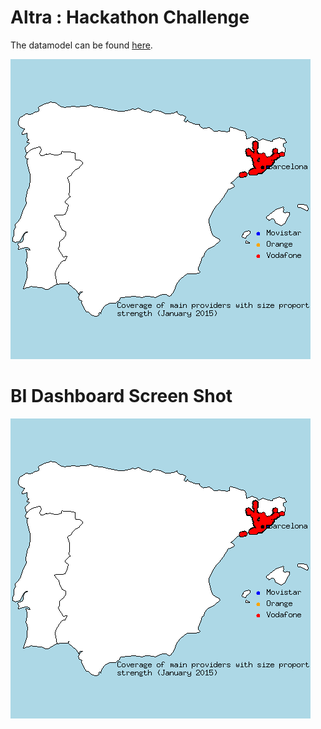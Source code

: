 # Altra : Hackathon Challenge

The datamodel can be found [here](https://docs.google.com/spreadsheets/d/1zyt47ZaQGOQ07VtofDvxiqOZn_XjeuxGiPyhkSU3RkY/edit?usp=sharing).

!["Coverage of main mobile providers from January 2015 to October 2016"](https://github.com/HackathonUPC/Altran/blob/master/R_Analysis/plots/carrier_coverage/evolution/carrier_coverage_evolution.gif "Coverage of main mobile providers from January 2015 to October 2016")

# BI Dashboard Screen Shot
!["Altron Dashboard"](https://github.com/HackathonUPC/Altran/blob/master/R_Analysis/plots/carrier_coverage/evolution/carrier_coverage_evolution.gif "Tableau Dashboard")
